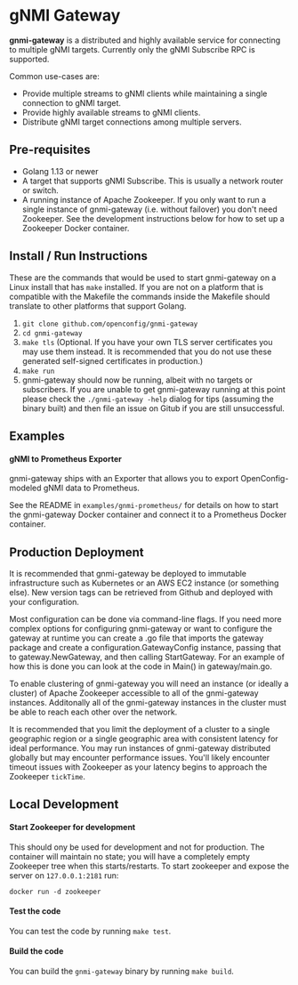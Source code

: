 # gNMI Gateway

**gnmi-gateway** is a distributed and highly available service for connecting to multiple gNMI
targets. Currently only the gNMI Subscribe RPC is supported.

Common use-cases are:
- Provide multiple streams to gNMI clients while maintaining a single
  connection to gNMI target.
- Provide highly available streams to gNMI clients.
- Distribute gNMI target connections among multiple servers.


## Pre-requisites
- Golang 1.13 or newer
- A target that supports gNMI Subscribe. This is usually a network router or
  switch.
- A running instance of Apache Zookeeper. If you only want to run
  a single instance of gnmi-gateway (i.e. without failover)
  you don't need Zookeeper. See the development instructions below for how
  to set up a Zookeeper Docker container.
  
  
## Install / Run Instructions

These are the commands that would be used to start gnmi-gateway on a Linux
install that has `make` installed. If you are not on a platform that is
compatible with the Makefile the commands inside the Makefile should translate
to other platforms that support Golang.

1.  `git clone github.com/openconfig/gnmi-gateway`
2.  `cd gnmi-gateway`
3.  `make tls` (Optional. If you have your own TLS server certificates
    you may use them instead. It is recommended that you do not use these
    generated self-signed certificates in production.)
4.  `make run`
5.  gnmi-gateway should now be running, albeit with no targets or
    subscribers. If you are unable to get gnmi-gateway running at this point
    please check the `./gnmi-gateway -help` dialog for tips (assuming the
    binary built) and then file an issue on Gitub if you are still unsuccessful.

  
## Examples

#### gNMI to Prometheus Exporter

gnmi-gateway ships with an Exporter that allows you to export
OpenConfig-modeled gNMI data to Prometheus.

See the README in `examples/gnmi-prometheus/` for details on how to start
the gnmi-gateway Docker container and connect it to a Prometheus Docker
container.


## Production Deployment

It is recommended that gnmi-gateway be deployed to immutable infrastructure
such as Kubernetes or an AWS EC2 instance (or something else). New version tags
can be retrieved from Github and deployed with your configuration.

Most configuration can be done via command-line flags. If you need more complex
options for configuring gnmi-gateway or want to configure the gateway at
runtime you can create a .go file that imports the gateway package and create a
configuration.GatewayConfig instance, passing that to gateway.NewGateway, and 
then calling StartGateway. For an example of how this is done you can look at
the code in Main() in gateway/main.go.

To enable clustering of gnmi-gateway you will need an instance (or ideally a
cluster) of Apache Zookeeper accessible to all of the gnmi-gateway instances.
Additonally all of the gnmi-gateway instances in the cluster must be able
to reach each other over the network.

It is recommended that you limit the deployment of a cluster to a single
geographic region or a single geographic area with consistent latency for ideal
performance. You may run instances of gnmi-gateway distributed globally but
may encounter performance issues. You'll likely encounter timeout issues
with Zookeeper as your latency begins to approach the Zookeeper `tickTime`.


## Local Development

#### Start Zookeeper for development

This should ony be used for development and not for production. The
container will maintain no state; you will have a completely empty
Zookeeper tree when this starts/restarts. To start zookeeper and expose the
server on `127.0.0.1:2181` run:

```shell script
docker run -d zookeeper
```

#### Test the code

You can test the code by running `make test`.

#### Build the code

You can build the `gnmi-gateway` binary by running `make build`.
